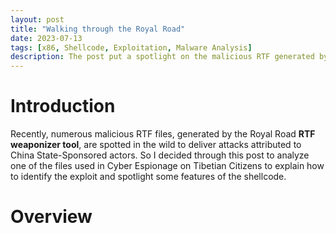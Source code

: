 ```yaml
---
layout: post
title: "Walking through the Royal Road"
date: 2023-07-13
tags: [x86, Shellcode, Exploitation, Malware Analysis] 
description: The post put a spotlight on the malicious RTF generated by the famous Royal Road weaponizer. 
---
```


# Introduction

Recently, numerous malicious RTF files, generated by the Royal Road __RTF weaponizer tool__, are spotted in the wild to deliver attacks attributed to China State-Sponsored actors. So I decided through this post to analyze one of the files used in Cyber Espionage on Tibetian Citizens to explain how to identify the exploit and spotlight some features of the shellcode.


# Overview

